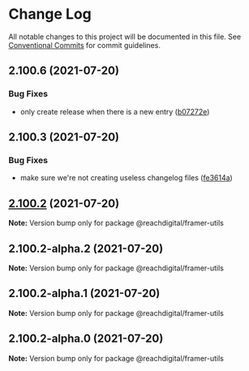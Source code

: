 # Change Log

All notable changes to this project will be documented in this file.
See [Conventional Commits](https://conventionalcommits.org) for commit guidelines.

## 2.100.6 (2021-07-20)


### Bug Fixes

* only create release when there is a new entry ([b07272e](https://github.com/ho-nl/m2-pwa/commit/b07272e4e74ee0bec3677e35ce3ee7e02231971a))





## 2.100.3 (2021-07-20)


### Bug Fixes

* make sure we're not creating useless changelog files ([fe3614a](https://github.com/ho-nl/m2-pwa/commit/fe3614a8480c7f1c68d673da2bb84805112a6643))





## [2.100.2](https://github.com/ho-nl/m2-pwa/compare/@reachdigital/framer-utils@2.100.2-alpha.2...@reachdigital/framer-utils@2.100.2) (2021-07-20)

**Note:** Version bump only for package @reachdigital/framer-utils





## 2.100.2-alpha.2 (2021-07-20)

**Note:** Version bump only for package @reachdigital/framer-utils





## 2.100.2-alpha.1 (2021-07-20)

**Note:** Version bump only for package @reachdigital/framer-utils





## 2.100.2-alpha.0 (2021-07-20)

**Note:** Version bump only for package @reachdigital/framer-utils
